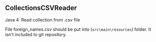 ## CollectionsCSVReader
Java 4: Read collection from .csv file

File foreign_names.csv should be put into (`src\main\resources`) folder.
It isn't included to git repository.
